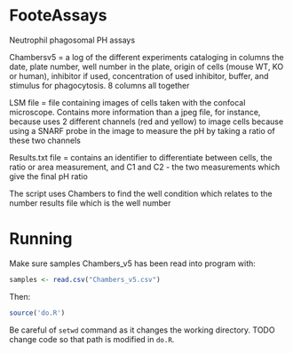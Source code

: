 # FooteAssays
Neutrophil phagosomal PH assays

Chambersv5 = a log of the different experiments cataloging in columns the date, plate number, well number in the plate, origin of cells (mouse WT, KO or human), inhibitor if used, concentration of used inhibitor, buffer, and stimulus for phagocytosis. 8 columns all together

LSM file = file containing images of cells taken with the confocal microscope. Contains more information than a jpeg file, for instance, because uses 2 different channels (red and yellow) to image cells because using a SNARF probe in the image to measure the pH by taking a ratio of these two channels

Results.txt file = contains an identifier to differentiate between cells, the ratio or area measurement, and C1 and C2 - the two measurements which give the final pH ratio

The script uses Chambers to find the well condition which relates to the number results file which is the well number

# Running

Make sure samples Chambers_v5 has been read into program with:
```R
samples <- read.csv("Chambers_v5.csv")
```
Then:
```R
source('do.R')
```

Be careful of ```setwd``` command as it changes the working directory.
TODO change code so that path is modified in ```do.R```.

